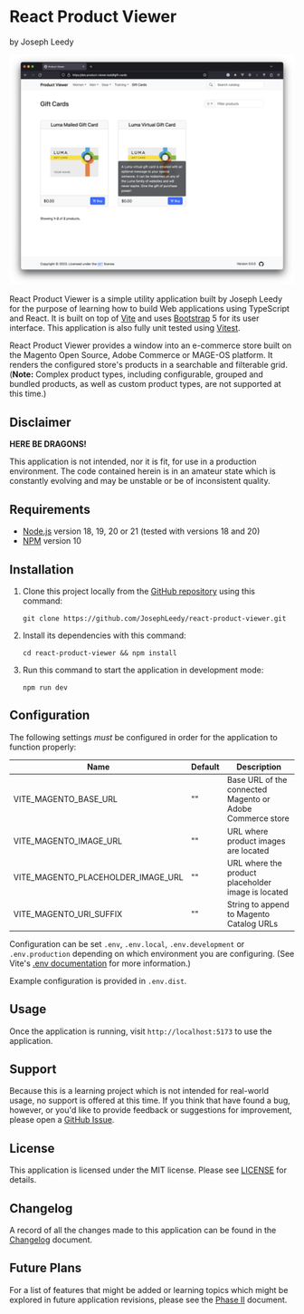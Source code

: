 # React Product Viewer
by Joseph Leedy

![Screenshot of React Product Viewer application](./screenshot.png)

React Product Viewer is a simple utility application built by Joseph Leedy for 
the purpose of learning how to build Web applications using TypeScript and
React. It is built on top of [Vite] and uses [Bootstrap] 5 for its user 
interface. This application is also fully unit tested using [Vitest].

React Product Viewer provides a window into an e-commerce store built on the
Magento Open Source, Adobe Commerce or MAGE-OS platform. It renders the 
configured store's products in a searchable and filterable grid. (**Note:**
Complex product types, including configurable, grouped and bundled products, as
well as custom product types, are not supported at this time.)

## Disclaimer

**HERE BE DRAGONS!**

This application is not intended, nor it is fit, for use in a production
environment. The code contained herein is in an amateur state which is
constantly evolving and may be unstable or be of inconsistent quality.

## Requirements

- [Node.js] version 18, 19, 20 or 21 (tested with versions 18 and 20)
- [NPM] version 10

## Installation

1. Clone this project locally from the [GitHub repository][repo] using this
command:

       git clone https://github.com/JosephLeedy/react-product-viewer.git
2. Install its dependencies with this command:
    
       cd react-product-viewer && npm install
3. Run this command to start the application in development mode:

       npm run dev

## Configuration

The following settings _must_ be configured in order for the application to
function properly:

| Name                               | Default | Description                                               |
|------------------------------------|---------|-----------------------------------------------------------|
| VITE_MAGENTO_BASE_URL              | ""      | Base URL of the connected Magento or Adobe Commerce store |
| VITE_MAGENTO_IMAGE_URL             | ""      | URL where product images are located                      |
| VITE_MAGENTO_PLACEHOLDER_IMAGE_URL | ""      | URL where the product placeholder image is located        |
| VITE_MAGENTO_URI_SUFFIX            | ""      | String to append to Magento Catalog URLs                  |

Configuration can be set `.env`, `.env.local`, `.env.development` or
`.env.production` depending on which environment you are configuring. (See
Vite's [.env documentation][vite-docs-env] for more information.)

Example configuration is provided in `.env.dist`.

## Usage

Once the application is running, visit `http://localhost:5173` to use the
application.

## Support

Because this is a learning project which is not intended for real-world usage,
no support is offered at this time. If you think that have found a bug, however,
or you'd like to provide feedback or suggestions for improvement, please open a
[GitHub Issue][issues].

## License

This application is licensed under the MIT license. Please see [LICENSE] for
details.

## Changelog

A record of all the changes made to this application can be found in the
[Changelog] document.

## Future Plans

For a list of features that might be added or learning topics which might be
explored in future application revisions, please see the [Phase II][plans]
document.

[LICENSE]: ./LICENSE
[Changelog]: ./CHANGELOG.md
[plans]: ./docs/PhaseII.md
[repo]: https://github.com/JosephLeedy/react-product-viewer
[issues]: https://github.com/JosephLeedy/react-product-viewer/issues
[Vite]: https://vitejs.dev/
[vite-docs-env]: https://vitejs.dev/guide/env-and-mode#env-files
[Vitest]: https://vitest.dev/
[Bootstrap]: https://getbootstrap.com/
[Node.js]: https://nodejs.org/
[NPM]: https://www.npmjs.com/package/npm
